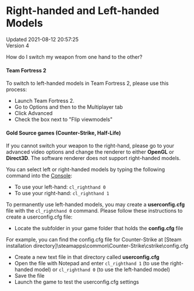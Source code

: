 # Right-handed and Left-handed Models
Updated 2021-08-12 20:57:25  
Version 4  

How do I switch my weapon from one hand to the other?  
  
#### Team Fortress 2
To switch to left-handed models in Team Fortress 2, please use this process: 
* Launch Team Fortress 2.
* Go to Options and then to the Multiplayer tab
* Click Advanced
* Check the box next to "Flip viewmodels"
  ####   
#### Gold Source games (Counter-Strike, Half-Life)
If you cannot switch your weapon to the right-hand, please go to your advanced video options and change the renderer to either **OpenGL** or **Direct3D**. The software renderer does not support right-handed models.  
  
You can select left or right-handed models by typing the following command into the [Console](https://help.steampowered.com/en/faqs/view/4700-D10E-26BE-DDDD):  
  
* To use your left-hand: `cl_righthand 0`
* To use your right-hand: `cl_righthand 1`
  
  
To permanently use left-handed models, you may create a **userconfig.cfg** file with the `cl_righthand 0` command. Please follow these instructions to create a userconfig.cfg file:  
  
* Locate the subfolder in your game folder that holds the **config.cfg** file  
  
For example, you can find the config.cfg file for Counter-Strike at [Steam installation directory]\steamapps\common\Counter-Strike\cstrike\config.cfg
* Create a new text file in that directory called **userconfig.cfg**
* Open the file with Notepad and enter `cl_righthand 1` (to use the right-handed model) or `cl_righthand 0` (to use the left-handed model)
* Save the file
* Launch the game to test the userconfig.cfg settings